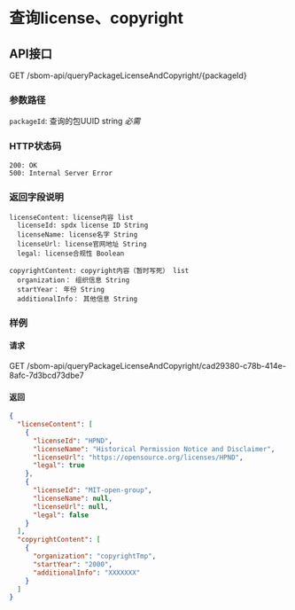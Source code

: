 <!--
project: "SBOM Service"
title: 查询软件包license、copyright详情
date: 2022-09-24  
maintainer: "ZXF"
comment: "" 
-->

# 查询license、copyright

## API接口

GET /sbom-api/queryPackageLicenseAndCopyright/{packageId}

### 参数路径

`packageId`: 查询的包UUID string  *必需*

### HTTP状态码

```text
200: OK
500: Internal Server Error
```

### 返回字段说明

```text
licenseContent: license内容 list
  licenseId: spdx license ID String
  licenseName: license名字 String
  licenseUrl: license官网地址 String
  legal: license合规性 Boolean

copyrightContent: copyright内容（暂时写死） list
  organization： 组织信息 String
  startYear： 年份 String
  additionalInfo： 其他信息 String
```

### 样例

#### 请求

GET /sbom-api/queryPackageLicenseAndCopyright/cad29380-c78b-414e-8afc-7d3bcd73dbe7

#### 返回

```json
{
  "licenseContent": [
    {
      "licenseId": "HPND",
      "licenseName": "Historical Permission Notice and Disclaimer",
      "licenseUrl": "https://opensource.org/licenses/HPND",
      "legal": true
    },
    {
      "licenseId": "MIT-open-group",
      "licenseName": null,
      "licenseUrl": null,
      "legal": false
    }
  ],
  "copyrightContent": [
    {
      "organization": "copyrightTmp",
      "startYear": "2000",
      "additionalInfo": "XXXXXXX"
    }
  ]
}
```
